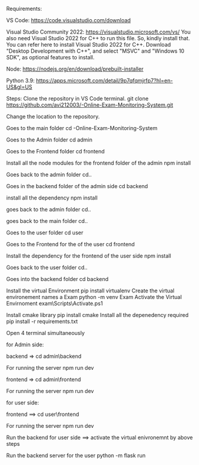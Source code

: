 Requirements:

VS Code: https://code.visualstudio.com/download

Visual Studio Community 2022: https://visualstudio.microsoft.com/vs/ You also need Visual Studio 2022 for C++ to run this file. So, kindly install that. You can refer here to install Visual Studio 2022 for C++. Download "Desktop Development with C++", and select "MSVC" and "Windows 10 SDK", as optional features to install.

Node: https://nodejs.org/en/download/prebuilt-installer

Python 3.9: https://apps.microsoft.com/detail/9p7qfqmjrfp7?hl=en-US&gl=US

Steps:
Clone the repository in VS Code terminal. git clone https://github.com/avi212003/-Online-Exam-Monitoring-System.git

Change the location to the repository.

Goes to the main folder cd -Online-Exam-Monitoring-System

Goes to the Admin folder cd admin  

Goes to the Frontend folder cd frontend  

Install all the node modules for the frontend folder of the admin npm install 

Goes back to the admin folder cd.. 

Goes in the backend folder of the admin side cd backend

install all the dependency npm install

goes back to the admin folder cd..

goes back to the main folder cd..

Goes to the user folder cd user

Goes to the Frontend for the of the user cd frontend

Install the dependency for the frontend of the user side npm install

Goes back to the user folder cd.. 

Goes into the backend folder cd backend

Install the virtual Environment  pip install virtualenv Create the virtual environement names a Exam python -m venv Exam  Activate the Virtual Envirnoment  exam\Scripts\Activate.ps1

Install cmake library pip install cmake Install all the depenedency required pip install -r requirements.txt

Open 4 terminal simultaneously

for Admin side:

backend =>  cd admin\backend

For running the server npm run dev 

frontend => cd admin\frontend

For running the server npm run dev 

for user side: 

frontend ==> cd user\frontend

For running the server npm run dev 

Run the backend for user side ==> activate the virtual enivronemnt by above steps

Run the backend server for the user  python -m flask run
